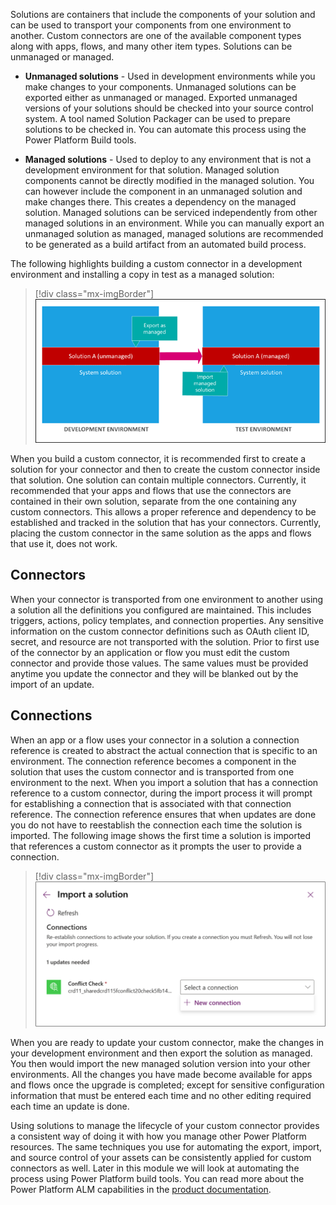 Solutions are containers that include the components of your solution and can be used to transport your components from one environment to another. Custom connectors are one of the available component types along with apps, flows, and many other item types. Solutions can be unmanaged or managed.

-   **Unmanaged solutions** - Used in development environments while you make changes to your components. Unmanaged solutions can be exported either as unmanaged or managed. Exported unmanaged versions of your solutions should be checked into your source control system. A tool named Solution Packager can be used to prepare solutions to be checked in. You can automate this process using the Power Platform Build tools.

-   **Managed solutions** - Used to deploy to any environment that is not a development environment for that solution. Managed solution components cannot be directly modified in the managed solution. You can however include the component in an unmanaged solution and make changes there. This creates a dependency on the managed solution. Managed solutions can be serviced independently from other managed solutions in an environment. While you can manually export an unmanaged solution as managed, managed solutions are recommended to be generated as a build artifact from an automated build process.

The following highlights building a custom connector in a development environment and installing a copy in test as a managed solution:

> [!div class="mx-imgBorder"]
> [![Diagram of distributution of a solution from development to test environments.](../media/development-test-environments.png)](../media/development-test-environments.png#lightbox)

When you build a custom connector, it is recommended first to create a solution for your connector and then to create the custom connector inside that solution. One solution can contain multiple connectors. Currently, it recommended that your apps and flows that use the connectors are contained in their own solution, separate from the one containing any custom connectors. This allows a proper reference and dependency to be established and tracked in the solution that has your connectors. Currently, placing the custom connector in the same solution as the apps and flows that use it, does not work.

## Connectors

When your connector is transported from one environment to another using a solution all the definitions you configured are maintained. This includes triggers, actions, policy templates, and connection properties. Any sensitive information on the custom connector definitions such as OAuth client ID, secret, and resource are not transported with the solution. Prior to first use of the connector by an application or flow you must edit the custom connector and provide those values. The same values must be provided anytime you update the connector and they will be blanked out by the import of an update.

## Connections

When an app or a flow uses your connector in a solution a connection reference is created to abstract the actual connection that is specific to an environment. The connection reference becomes a component in the solution that uses the custom connector and is transported from one environment to the next. When you import a solution that has a connection reference to a custom connector, during the import process it will prompt for establishing a connection that is associated with that connection reference. The connection reference ensures that when updates are done you do not have to reestablish the connection each time the solution is imported. The following image shows the first time a solution is imported that references a custom connector as it prompts the user to provide a connection.

> [!div class="mx-imgBorder"]
> [![Screenshot showing setting connection reference to a valid connection upon import.](../media/import-solution.png)](../media/import-solution.png#lightbox)

When you are ready to update your custom connector, make the changes in your development environment and then export the solution as managed. You then would import the new managed solution version into your other environments. All the changes you have made become available for apps and flows once the upgrade is completed; except for sensitive configuration information that must be entered each time and no other editing required each time an update is done.

Using solutions to manage the lifecycle of your custom connector provides a consistent way of doing it with how you manage other Power Platform resources. The same techniques you use for automating the export, import, and source control of your assets can be consistently applied for custom connectors as well. Later in this module we will look at automating the process using Power Platform build tools. You can read more about the Power Platform ALM capabilities in the [product documentation](https://docs.microsoft.com/power-platform/alm/?azure-portal=true).

